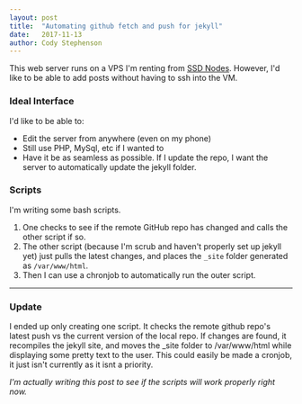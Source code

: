 ```yaml
---
layout: post
title:  "Automating github fetch and push for jekyll"
date:   2017-11-13
author: Cody Stephenson
---
```

This web server runs on a VPS I'm renting from [SSD Nodes](https://www.ssdnodes.com). However, I'd like to be able to add posts without having to ssh into the VM.

### Ideal Interface
I'd like to be able to:
* Edit the server from anywhere (even on my phone)
* Still use PHP, MySql, etc if I wanted to
* Have it be as seamless as possible. If I update the repo, I want the server to automatically update the jekyll folder.

### Scripts
I'm writing some bash scripts. 
1. One checks to see if the remote GitHub repo has changed and calls the other script if so.
2. The other script (because I'm scrub and haven't properly set up jekyll yet) just pulls the latest changes, and places the `_site` folder generated as `/var/www/html`.
3. Then I can use a chronjob to automatically run the outer script.

---
### Update
I ended up only creating one script. It checks the remote github repo's latest push vs the current version of the local repo. If changes are found, it
recompiles the jekyll site, and moves the \_site folder to /var/www/html while displaying some pretty text to the user. This could easily be made
a cronjob, it just isn't currently as it isnt a priority.

*I'm actually writing this post to see if the scripts will work properly right now.*
